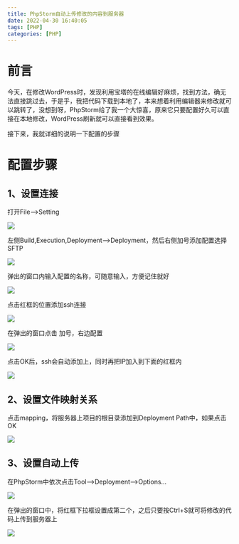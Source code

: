 ```yaml
---
title: PhpStorm自动上传修改的内容到服务器
date: 2022-04-30 16:40:05
tags: [PHP]
categories: [PHP]
---
```


# 前言

今天，在修改WordPress时，发现利用宝塔的在线编辑好麻烦，找到方法，确无法直接跳过去，于是乎，我把代码下载到本地了，本来想着利用编辑器来修改就可以跳转了，没想到呀，PhpStorm给了我一个大惊喜，原来它只要配置好久可以直接在本地修改，WordPress刷新就可以直接看到效果。



接下来，我就详细的说明一下配置的步骤



# 配置步骤

## 1、设置连接

打开File-->Setting

![](phpDeploy/2022-04-30-16-52-00-image.png)

左侧Build,Execution,Deployment-->Deployment，然后右侧加号添加配置选择SFTP

![](phpDeploy/2022-04-30-16-54-56-image.png)

弹出的窗口内输入配置的名称，可随意输入，方便记住就好

![](phpDeploy/2022-04-30-20-14-03-image.png)

点击红框的位置添加ssh连接

![](phpDeploy/2022-04-30-20-12-36-image.png)

在弹出的窗口点击 加号，右边配置

![](phpDeploy/2022-04-30-20-20-22-image.png)

点击OK后，ssh会自动添加上，同时再把IP加入到下面的红框内

![](phpDeploy/2022-04-30-20-32-37-image.png)

## 2、设置文件映射关系

点击mapping，将服务器上项目的根目录添加到Deployment Path中，如果点击OK

![](phpDeploy/2022-04-30-20-35-23-image.png)

## 3、设置自动上传

在PhpStorm中依次点击Tool-->Deployment-->Options...

![](phpDeploy/2022-04-30-20-42-16-image.png)

在弹出的窗口中，将红框下拉框设置成第二个，之后只要按Ctrl+S就可将修改的代码上传到服务器上

![](phpDeploy/2022-04-30-20-44-58-image.png)
